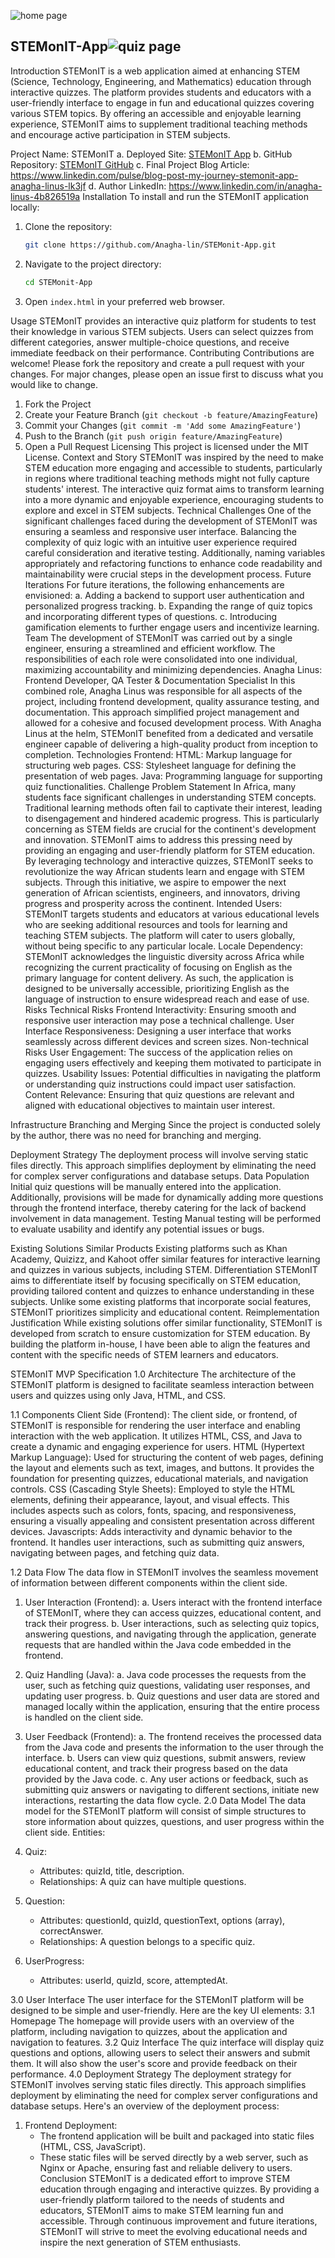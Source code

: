 ![home page](https://github.com/Anagha-lin/STEMonit-App/assets/135278326/c48f5bd9-f635-44ab-bf1c-2fa04e265b2f)

## STEMonIT-App![quiz page](https://github.com/Anagha-lin/STEMonit-App/assets/135278326/133cb6f2-35f3-40db-ad57-de2d2e3a28b0)


Introduction
STEMonIT is a web application aimed at enhancing STEM (Science, Technology, Engineering, and Mathematics) education through interactive quizzes. The platform provides students and educators with a user-friendly interface to engage in fun and educational quizzes covering various STEM topics. By offering an accessible and enjoyable learning experience, STEMonIT aims to supplement traditional teaching methods and encourage active participation in STEM subjects.

Project Name: STEMonIT
a.	Deployed Site: [STEMonIT App](https://anagha-lin.github.io/STEMonit-App/)
b.	GitHub Repository: [STEMonIT GitHub](https://github.com/Anagha-lin/STEMonit-App)
c.	Final Project Blog Article: https://www.linkedin.com/pulse/blog-post-my-journey-stemonit-app-anagha-linus-lk3jf
d.	Author LinkedIn: https://www.linkedin.com/in/anagha-linus-4b826519a
 Installation
To install and run the STEMonIT application locally:
1. Clone the repository:
    ```sh
    git clone https://github.com/Anagha-lin/STEMonit-App.git
    ```
2. Navigate to the project directory:
    ```sh
    cd STEMonit-App
    ```
3. Open `index.html` in your preferred web browser.

 Usage
STEMonIT provides an interactive quiz platform for students to test their knowledge in various STEM subjects. Users can select quizzes from different categories, answer multiple-choice questions, and receive immediate feedback on their performance.
 Contributing
Contributions are welcome! Please fork the repository and create a pull request with your changes. For major changes, please open an issue first to discuss what you would like to change.
1. Fork the Project
2. Create your Feature Branch (`git checkout -b feature/AmazingFeature`)
3. Commit your Changes (`git commit -m 'Add some AmazingFeature'`)
4. Push to the Branch (`git push origin feature/AmazingFeature`)
5. Open a Pull Request
Licensing
This project is licensed under the MIT License. 
Context and Story
STEMonIT was inspired by the need to make STEM education more engaging and accessible to students, particularly in regions where traditional teaching methods might not fully capture students' interest. The interactive quiz format aims to transform learning into a more dynamic and enjoyable experience, encouraging students to explore and excel in STEM subjects.
Technical Challenges
One of the significant challenges faced during the development of STEMonIT was ensuring a seamless and responsive user interface. Balancing the complexity of quiz logic with an intuitive user experience required careful consideration and iterative testing. Additionally, naming variables appropriately and refactoring functions to enhance code readability and maintainability were crucial steps in the development process.
 Future Iterations
For future iterations, the following enhancements are envisioned:
a.	Adding a backend to support user authentication and personalized progress tracking.
b.	Expanding the range of quiz topics and incorporating different types of questions.
c.	 Introducing gamification elements to further engage users and incentivize learning.
 Team
The development of STEMonIT was carried out by a single engineer, ensuring a streamlined and efficient workflow. The responsibilities of each role were consolidated into one individual, maximizing accountability and minimizing dependencies.
Anagha Linus: Frontend Developer, QA Tester & Documentation Specialist
In this combined role, Anagha Linus was responsible for all aspects of the project, including frontend development, quality assurance testing, and documentation. This approach simplified project management and allowed for a cohesive and focused development process. With Anagha Linus at the helm, STEMonIT benefited from a dedicated and versatile engineer capable of delivering a high-quality product from inception to completion.
Technologies
Frontend:
HTML: Markup language for structuring web pages.
CSS: Stylesheet language for defining the presentation of web pages.
Java: Programming language for supporting quiz functionalities.
Challenge
 Problem Statement
In Africa, many students face significant challenges in understanding STEM concepts. Traditional learning methods often fail to captivate their interest, leading to disengagement and hindered academic progress. This is particularly concerning as STEM fields are crucial for the continent's development and innovation.
STEMonIT aims to address this pressing need by providing an engaging and user-friendly platform for STEM education. By leveraging technology and interactive quizzes, STEMonIT seeks to revolutionize the way African students learn and engage with STEM subjects. Through this initiative, we aspire to empower the next generation of African scientists, engineers, and innovators, driving progress and prosperity across the continent.
Intended Users:
STEMonIT targets students and educators at various educational levels who are seeking additional resources and tools for learning and teaching STEM subjects. The platform will cater to users globally, without being specific to any particular locale.
Locale Dependency:
STEMonIT acknowledges the linguistic diversity across Africa while recognizing the current practicality of focusing on English as the primary language for content delivery. As such, the application is designed to be universally accessible, prioritizing English as the language of instruction to ensure widespread reach and ease of use.
Risks
Technical Risks
Frontend Interactivity: Ensuring smooth and responsive user interaction may pose a technical challenge.
User Interface Responsiveness: Designing a user interface that works seamlessly across different devices and screen sizes.
Non-technical Risks
User Engagement: The success of the application relies on engaging users effectively and keeping them motivated to participate in quizzes.
Usability Issues: Potential difficulties in navigating the platform or understanding quiz instructions could impact user satisfaction.
Content Relevance: Ensuring that quiz questions are relevant and aligned with educational objectives to maintain user interest.

 Infrastructure
Branching and Merging
Since the project is conducted solely by the author, there was no need for branching and merging.

 Deployment Strategy
The deployment process will involve serving static files directly. This approach simplifies deployment by eliminating the need for complex server configurations and database setups.
Data Population
Initial quiz questions will be manually entered into the application. Additionally, provisions will be made for dynamically adding more questions through the frontend interface, thereby catering for the lack of backend involvement in data management.
Testing
Manual testing will be performed to evaluate usability and identify any potential issues or bugs.

Existing Solutions
 Similar Products
Existing platforms such as Khan Academy, Quizizz, and Kahoot offer similar features for interactive learning and quizzes in various subjects, including STEM.
Differentiation
STEMonIT aims to differentiate itself by focusing specifically on STEM education, providing tailored content and quizzes to enhance understanding in these subjects. Unlike some existing platforms that incorporate social features, STEMonIT prioritizes simplicity and educational content.
Reimplementation Justification
While existing solutions offer similar functionality, STEMonIT is developed from scratch to ensure customization for STEM education. By building the platform in-house, I have been able to align the features and content with the specific needs of STEM learners and educators.

 STEMonIT MVP Specification
 1.0 Architecture
The architecture of the STEMonIT platform is designed to facilitate seamless interaction between users and quizzes using only Java, HTML, and CSS.
 
 1.1 Components
Client Side (Frontend):
The client side, or frontend, of STEMonIT is responsible for rendering the user interface and enabling interaction with the web application. It utilizes HTML, CSS, and Java to create a dynamic and engaging experience for users.
HTML (Hypertext Markup Language): Used for structuring the content of web pages, defining the layout and elements such as text, images, and buttons. It provides the foundation for presenting quizzes, educational materials, and navigation controls.
CSS (Cascading Style Sheets): Employed to style the HTML elements, defining their appearance, layout, and visual effects. This includes aspects such as colors, fonts, spacing, and responsiveness, ensuring a visually appealing and consistent presentation across different devices.
Javascripts: Adds interactivity and dynamic behavior to the frontend. It handles user interactions, such as submitting quiz answers, navigating between pages, and fetching quiz data.

 1.2 Data Flow
The data flow in STEMonIT involves the seamless movement of information between different components within the client side.
1. User Interaction (Frontend):
a.	Users interact with the frontend interface of STEMonIT, where they can access quizzes, educational content, and track their progress.
b.	User interactions, such as selecting quiz topics, answering questions, and navigating through the application, generate requests that are handled within the Java code embedded in the frontend.
2. Quiz Handling (Java):
a.	Java code processes the requests from the user, such as fetching quiz questions, validating user responses, and updating user progress.
b.	 Quiz questions and user data are stored and managed locally within the application, ensuring that the entire process is handled on the client side.
3. User Feedback (Frontend):
a.	The frontend receives the processed data from the Java code and presents the information to the user through the interface.
b.	 Users can view quiz questions, submit answers, review educational content, and track their progress based on the data provided by the Java code.
c.	Any user actions or feedback, such as submitting quiz answers or navigating to different sections, initiate new interactions, restarting the data flow cycle.
2.0 Data Model
The data model for the STEMonIT platform will consist of simple structures to store information about quizzes, questions, and user progress within the client side.
Entities:
1. Quiz:
    - Attributes: quizId, title, description.
    - Relationships: A quiz can have multiple questions.
2. Question:
    - Attributes: questionId, quizId, questionText, options (array), correctAnswer.
    - Relationships: A question belongs to a specific quiz.

3. UserProgress:
    - Attributes: userId, quizId, score, attemptedAt.

3.0 User Interface
The user interface for the STEMonIT platform will be designed to be simple and user-friendly. Here are the key UI elements:
3.1 Homepage
The homepage will provide users with an overview of the platform, including navigation to quizzes, about the application and navigation to features.
3.2 Quiz Interface
The quiz interface will display quiz questions and options, allowing users to select their answers and submit them. It will also show the user's score and provide feedback on their performance.
 4.0 Deployment Strategy
The deployment strategy for STEMonIT involves serving static files directly. This approach simplifies deployment by eliminating the need for complex server configurations and database setups. Here's an overview of the deployment process:
1. Frontend Deployment:
    - The frontend application will be built and packaged into static files (HTML, CSS, JavaScript).
    - These static files will be served directly by a web server, such as Nginx or Apache, ensuring fast and reliable delivery to users.
Conclusion
STEMonIT is a dedicated effort to improve STEM education through engaging and interactive quizzes. By providing a user-friendly platform tailored to the needs of students and educators, STEMonIT aims to make STEM learning fun and accessible. Through continuous improvement and future iterations, STEMonIT will strive to meet the evolving educational needs and inspire the next generation of STEM enthusiasts.

